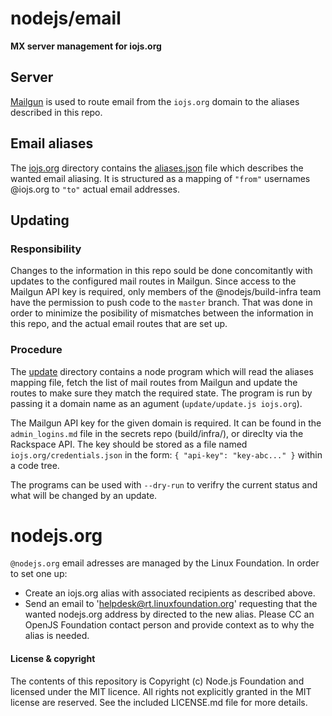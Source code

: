 # nodejs/email

**MX server management for iojs.org**


## Server

[Mailgun](http://www.mailgun.com/) is used to route email from the `iojs.org` domain to the aliases described in this repo.


## Email aliases

The [iojs.org](./iojs.org) directory contains the [aliases.json](./iojs.org/aliases.json) file which describes the wanted email aliasing. It is structured as a mapping of `"from"` usernames @iojs.org to `"to"` actual email addresses.


## Updating

### Responsibility

Changes to the information in this repo sould be done concomitantly with updates to the configured mail routes in Mailgun. Since access to the Mailgun API key is required, only members of the @nodejs/build-infra team have the permission to push code to the `master` branch. That was done in order to minimize the posibility of mismatches between the information in this repo, and the actual email routes that are set up.

### Procedure

The [update](./update) directory contains a node program which will read the aliases mapping file, fetch the list of mail routes from Mailgun and update the routes to make sure they match the required state. The program is run by passing it a domain name as an agument (`update/update.js iojs.org`).

The Mailgun API key for the given domain is required. It can be found in the `admin_logins.md` file in the secrets repo (build/infra/), or direclty via the Rackspace API. The key should be stored as a file named `iojs.org/credentials.json` in the form: `{ "api-key": "key-abc..." }` within a code tree.

The programs can be used with `--dry-run` to verifry the current status and what will be changed by an update.


# nodejs.org

`@nodejs.org` email adresses are managed by the Linux Foundation. In order to set one up:
* Create an iojs.org alias with associated recipients as described above.
* Send an email to 'helpdesk@rt.linuxfoundation.org' requesting that the wanted nodejs.org address by directed to the new alias. Please CC an OpenJS Foundation contact person and provide context as to why the alias is needed.

#### License & copyright

The contents of this repository is Copyright (c) Node.js Foundation and licensed under the MIT licence. All rights not explicitly granted in the MIT license are reserved. See the included LICENSE.md file for more details.

